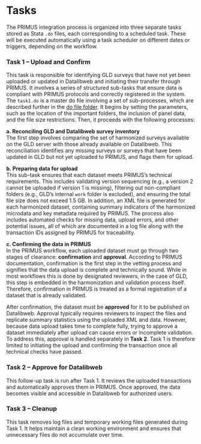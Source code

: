 # Tasks

The PRIMUS integration process is organized into three separate tasks stored as Stata `.do` files, each corresponding to a scheduled task. These will be executed automatically using a task scheduler on different dates or triggers, depending on the workflow. 

### Task 1 – Upload and Confirm

This task is responsible for identifying GLD surveys that have not yet been uploaded or updated in Datalibweb and initiating their transfer through PRIMUS. It involves a series of structured sub-tasks that ensure data is compliant with PRIMUS protocols and correctly registered in the system. The `task1.do` is a master do file involving a set of sub-processes, which are described further in the [do file folder](https://github.com/giofsantos11/gld-1/tree/primus/Support/Z%20-%20GLD%20Ecosystem%20Tools/PRIMUS/Do%20files). It begins by setting the parameters, such as the location of the important folders, the inclusion of panel data, and the file size restrictions. Then, it proceeds with the following processes:

**a. Reconciling GLD and Datalibweb survey inventory**  
The first step involves comparing the set of harmonized surveys available on the GLD server with those already available on Datalibweb. This reconciliation identifies any missing surveys or surveys that have been updated in GLD but not yet uploaded to PRIMUS, and flags them for upload.

**b. Preparing data for upload**  
This sub-task ensures that each dataset meets PRIMUS’s technical requirements. This includes validating version sequencing (e.g., a version 2 cannot be uploaded if version 1 is missing), filtering out non-compliant folders (e.g., GLD’s internal `work` folder is excluded), and ensuring the total file size does not exceed 1.5 GB. In addition, an XML file is generated for each harmonized dataset, containing summary indicators of the harmonized microdata and key metadata required by PRIMUS. The process also includes automated checks for missing data, upload errors, and other potential issues, all of which are documented in a log file along with the transaction IDs assigned by PRIMUS for traceability.

**c. Confirming the data in PRIMUS**  
In the PRIMUS workflow, each uploaded dataset must go through two stages of clearance: **confirmation** and **approval**. According to PRIMUS documentation, confirmation is the first step in the vetting process and signifies that the data upload is complete and technically sound. While in most workflows this is done by designated reviewers, in the case of GLD, this step is embedded in the harmonization and validation process itself. Therefore, confirmation in PRIMUS is treated as a formal registration of a dataset that is already validated.

After confirmation, the dataset must be **approved** for it to be published on Datalibweb. Approval typically requires reviewers to inspect the files and replicate summary statistics using the uploaded XML and data. However, because data upload takes time to complete fully, trying to approve a dataset immediately after upload can cause errors or incomplete validation. To address this, approval is handled separately in **Task 2**. Task 1 is therefore limited to initiating the upload and confirming the transaction once all technical checks have passed.

  
### Task 2 – Approve for Datalibweb 

This follow-up task is run after Task 1. It reviews the uploaded transactions and automatically approves them in PRIMUS. Once approved, the data becomes visible and accessible in Datalibweb for authorized users.
  
### Task 3 – Cleanup 

This task removes log files and temporary working files generated during Task 1. It helps maintain a clean working environment and ensures that unnecessary files do not accumulate over time.
